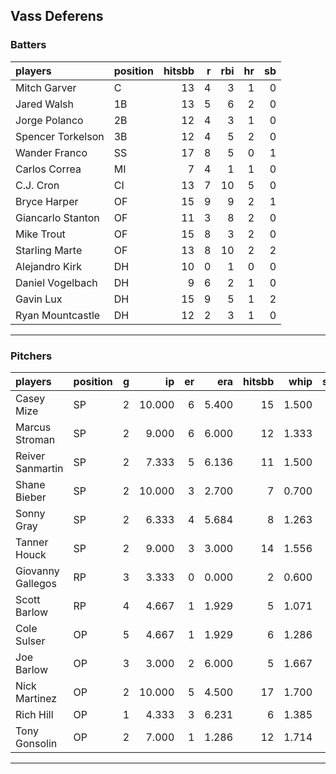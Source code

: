 ## Vass Deferens

### Batters

 
|players           |position | hitsbb|  r| rbi| hr| sb| 
|:-----------------|:--------|------:|--:|---:|--:|--:| 
|Mitch Garver      |C        |     13|  4|   3|  1|  0| 
|Jared Walsh       |1B       |     13|  5|   6|  2|  0| 
|Jorge Polanco     |2B       |     12|  4|   3|  1|  0| 
|Spencer Torkelson |3B       |     12|  4|   5|  2|  0| 
|Wander Franco     |SS       |     17|  8|   5|  0|  1| 
|Carlos Correa     |MI       |      7|  4|   1|  1|  0| 
|C.J. Cron         |CI       |     13|  7|  10|  5|  0| 
|Bryce Harper      |OF       |     15|  9|   9|  2|  1| 
|Giancarlo Stanton |OF       |     11|  3|   8|  2|  0| 
|Mike Trout        |OF       |     15|  8|   3|  2|  0| 
|Starling Marte    |OF       |     13|  8|  10|  2|  2| 
|Alejandro Kirk    |DH       |     10|  0|   1|  0|  0| 
|Daniel Vogelbach  |DH       |      9|  6|   2|  1|  0| 
|Gavin Lux         |DH       |     15|  9|   5|  1|  2| 
|Ryan Mountcastle  |DH       |     12|  2|   3|  1|  0| 

* * *

### Pitchers

 
|players           |position |  g|     ip| er|   era| hitsbb|  whip| so|  w| sv| 
|:-----------------|:--------|--:|------:|--:|-----:|------:|-----:|--:|--:|--:| 
|Casey Mize        |SP       |  2| 10.000|  6| 5.400|     15| 1.500|  4|  0|  0| 
|Marcus Stroman    |SP       |  2|  9.000|  6| 6.000|     12| 1.333|  7|  0|  0| 
|Reiver Sanmartin  |SP       |  2|  7.333|  5| 6.136|     11| 1.500|  4|  0|  0| 
|Shane Bieber      |SP       |  2| 10.000|  3| 2.700|      7| 0.700|  9|  0|  0| 
|Sonny Gray        |SP       |  2|  6.333|  4| 5.684|      8| 1.263|  5|  0|  0| 
|Tanner Houck      |SP       |  2|  9.000|  3| 3.000|     14| 1.556|  7|  1|  0| 
|Giovanny Gallegos |RP       |  3|  3.333|  0| 0.000|      2| 0.600|  2|  0|  2| 
|Scott Barlow      |RP       |  4|  4.667|  1| 1.929|      5| 1.071|  6|  1|  0| 
|Cole Sulser       |OP       |  5|  4.667|  1| 1.929|      6| 1.286|  3|  0|  0| 
|Joe Barlow        |OP       |  3|  3.000|  2| 6.000|      5| 1.667|  5|  0|  0| 
|Nick Martinez     |OP       |  2| 10.000|  5| 4.500|     17| 1.700|  9|  0|  0| 
|Rich Hill         |OP       |  1|  4.333|  3| 6.231|      6| 1.385|  4|  0|  0| 
|Tony Gonsolin     |OP       |  2|  7.000|  1| 1.286|     12| 1.714|  5|  0|  0| 


* * *


